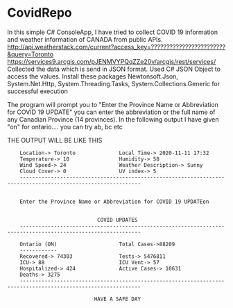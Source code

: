 # CovidRepo
In this simple C# ConsoleApp, I have tried to collect COVID 19 information and weather information of CANADA from public APIs.
http://api.weatherstack.com/current?access_key=????????????????????????&query=Toronto
https://services9.arcgis.com/pJENMVYPQqZZe20v/arcgis/rest/services/
Collected the data which is send in JSON format.
Used C# JSON Object to access the values.
Install these packages Newtonsoft.Json, System.Net.Http, System.Threading.Tasks, System.Collections.Generic for successful execution

The program will prompt you to "Enter the Province Name or Abbreviation for COVID 19 UPDATE" you can enter the abbreviation or the 
full name of any Canadian Province (14 provinces). In the following output I have given "on" for ontario.... you can try ab, bc etc

THE OUTPUT WILL BE LIKE THIS


        Location-> Toronto              Local Time-> 2020-11-11 17:32
        Temperature-> 10                Humidity-> 58
        Wind Speed-> 24                 Weather Description-> Sunny
        Cloud Cover-> 0                 UV index-> 5
        -------------------------------------------------------------------------------------------------------------


        Enter the Province Name or Abbreviation for COVID 19 UPDATEon


                                 COVID UPDATES
        -------------------------------------------------------------------------------------------------------------

        Ontario (ON)                    Total Cases->88209
        ------------
        Recovered-> 74303               Tests-> 5476811
        ICU-> 88                        ICU Vent-> 57
        Hospitalized-> 424              Active Cases-> 10631
        Deaths-> 3275
        -------------------------------------------------------------------------------------------------------------

                                HAVE A SAFE DAY
